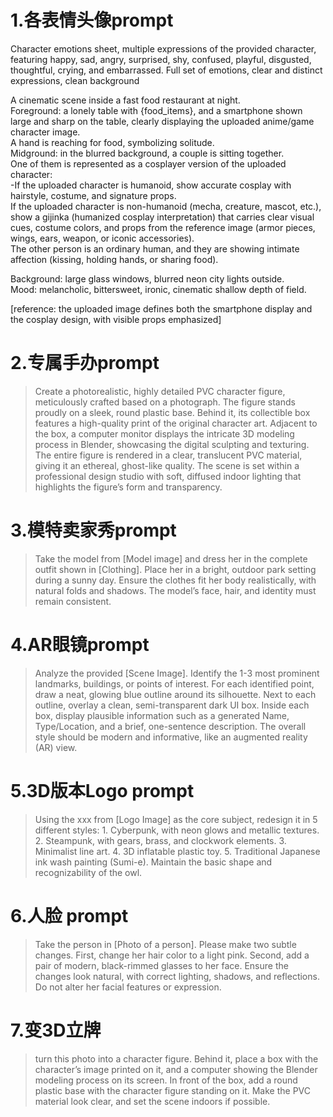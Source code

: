 # 1.各表情头像prompt
Character emotions sheet, multiple expressions of the provided character, featuring happy, sad, angry, surprised, shy, confused, playful, disgusted, thoughtful, crying, and embarrassed. Full set of emotions, clear and distinct expressions, clean background

> 
A cinematic scene inside a fast food restaurant at night.  
Foreground: a lonely table with {food_items}, and a smartphone shown large and sharp on the table, clearly displaying the uploaded anime/game character image.  
A hand is reaching for food, symbolizing solitude.  
Midground: in the blurred background, a couple is sitting together.  
One of them is represented as a cosplayer version of the uploaded character:  
-If the uploaded character is humanoid, show accurate cosplay with hairstyle, costume, and signature props.  
 If the uploaded character is non-humanoid (mecha, creature, mascot, etc.), show a gijinka (humanized cosplay interpretation) that carries clear visual cues, costume colors, and props from the reference image (armor pieces, wings, ears, weapon, or iconic accessories).  
The other person is an ordinary human, and they are showing intimate affection (kissing, holding hands, or sharing food).  

Background: large glass windows, blurred neon city lights outside.  
Mood: melancholic, bittersweet, ironic, cinematic shallow depth of field.  



[reference: the uploaded image defines both the smartphone display and the cosplay design, with visible props emphasized]

# 2.专属手办prompt

> Create a photorealistic, highly detailed PVC character figure, meticulously crafted based on a photograph. The figure stands proudly on a sleek, round plastic base. Behind it, its collectible box features a high-quality print of the original character art. Adjacent to the box, a computer monitor displays the intricate 3D modeling process in Blender, showcasing the digital sculpting and texturing. The entire figure is rendered in a clear, translucent PVC material, giving it an ethereal, ghost-like quality. The scene is set within a professional design studio with soft, diffused indoor lighting that highlights the figure’s form and transparency.


# 3.模特卖家秀prompt

> Take the model from [Model image] and dress her in the complete outfit shown in [Clothing]. Place her in a bright, outdoor park setting during a sunny day. Ensure the clothes fit her body realistically, with natural folds and shadows. The model’s face, hair, and identity must remain consistent.


# 4.AR眼镜prompt

> Analyze the provided [Scene Image]. Identify the 1-3 most prominent landmarks, buildings, or points of interest. For each identified point, draw a neat, glowing blue outline around its silhouette. Next to each outline, overlay a clean, semi-transparent dark UI box. Inside each box, display plausible information such as a generated Name, Type/Location, and a brief, one-sentence description. The overall style should be modern and informative, like an augmented reality (AR) view.


# 5.3D版本Logo prompt

> Using the xxx from [Logo Image] as the core subject, redesign it in 5 different styles: 1. Cyberpunk, with neon glows and metallic textures. 2. Steampunk, with gears, brass, and clockwork elements. 3. Minimalist line art. 4. 3D inflatable plastic toy. 5. Traditional Japanese ink wash painting (Sumi-e). Maintain the basic shape and recognizability of the owl.


# 6.人脸 prompt

> Take the person in [Photo of a person]. Please make two subtle changes. First, change her hair color to a light pink. Second, add a pair of modern, black-rimmed glasses to her face. Ensure the changes look natural, with correct lighting, shadows, and reflections. Do not alter her facial features or expression.


# 7.变3D立牌

> turn this photo into a character figure. Behind it, place a box with the character’s image printed on it, and a computer showing the Blender modeling process on its screen. In front of the box, add a round plastic base with the character figure standing on it. Make the PVC material look clear, and set the scene indoors if possible.





